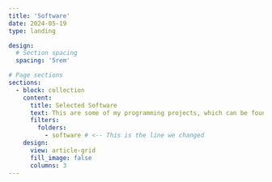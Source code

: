 ```yaml
---
title: 'Software'
date: 2024-05-19
type: landing

design:
  # Section spacing
  spacing: '5rem'

# Page sections
sections:
  - block: collection
    content:
      title: Selected Software
      text: This are some of my programming projects, which can be found on Github.
      filters:
        folders:
          - software # <-- This is the line we changed
    design:
      view: article-grid
      fill_image: false
      columns: 3
---
```

